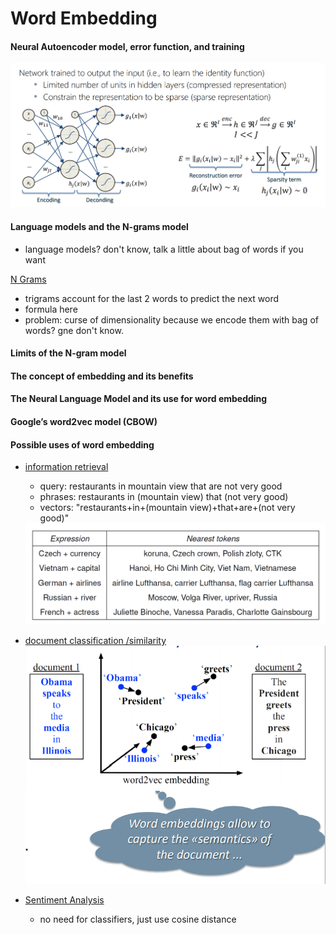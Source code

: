 # Word Embedding 

#### Neural Autoencoder model, error function, and training

<img src="img/na1.png">

#### Language models and the N-grams model

- language models? don't know, talk a little about bag of words if you want

<u>N Grams</u>

- trigrams account for the last 2 words to predict the next word
- formula here
- problem: curse of dimensionality because we encode them with bag of words? gne don't know.

#### Limits of the N-gram model

#### The concept of embedding and its benefits

#### The Neural Language Model and its use for word embedding

#### Google’s word2vec model (CBOW)

#### Possible uses of word embedding

- <u>information retrieval</u>

  - query: restaurants in mountain view that are not very good
  - phrases: restaurants in (mountain view) that (not very good)
  - vectors: "restaurants+in+(mountain view)+that+are+(not very good)"  

  <img src="img/weapp1.png">

- <u>document classification /similarity</u> 
  <img src="img/weapp2.png">

- <u>Sentiment Analysis</u>

  - no need for classifiers, just use cosine distance

